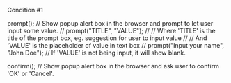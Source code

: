 Condition #1

prompt(); // Show popup alert box in the browser and prompt to let user input some value.
// prompt("TITLE", "VALUE");
// // Where 'TITLE' is the title of the prompt box, eg. suggestion for user to input value
// // And 'VALUE' is the placeholder of value in text box
// prompt("Input your name", "John Doe");
// If 'VALUE' is not being input, it will show blank.

confirm(); // Show popup alert box in the browser and ask user to confirm 'OK' or 'Cancel'.
